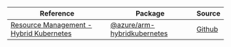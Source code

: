 | Reference | Package | Source |
|---|---|---|
|[Resource Management - Hybrid Kubernetes](arm-hybridkubernetes-readme.md)|[@azure/arm-hybridkubernetes](https://www.npmjs.com/package/@azure/arm-hybridkubernetes)|[Github](https://github.com/Azure/azure-sdk-for-js/blob/main/sdk/hybridkubernetes/arm-hybridkubernetes)|
